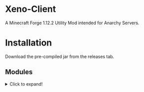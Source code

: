 # Xeno-Client
A Minecraft Forge 1.12.2 Utility Mod intended for Anarchy Servers.

# Installation
Download the pre-compiled jar from the releases tab.

## Modules
<details>
  <summary>Click to expand!</summary>
  
  # Combat
    * Aura
    * AutoArmour
    * Blink
    * Offhand
    * Surround    
  
  # Combat   
    * Fly
    * ElytraFly
    * NoFall
    * Jetpack
    * Step
    * Reverse Step
    * Sprint
    * Velocity   
  
</details>
